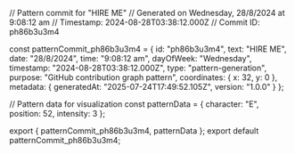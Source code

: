 // Pattern commit for "HIRE ME"
// Generated on Wednesday, 28/8/2024 at 9:08:12 am
// Timestamp: 2024-08-28T03:38:12.000Z
// Commit ID: ph86b3u3m4

const patternCommit_ph86b3u3m4 = {
  id: "ph86b3u3m4",
  text: "HIRE ME",
  date: "28/8/2024",
  time: "9:08:12 am",
  dayOfWeek: "Wednesday",
  timestamp: "2024-08-28T03:38:12.000Z",
  type: "pattern-generation",
  purpose: "GitHub contribution graph pattern",
  coordinates: {
    x: 32,
    y: 0
  },
  metadata: {
    generatedAt: "2025-07-24T17:49:52.105Z",
    version: "1.0.0"
  }
};

// Pattern data for visualization
const patternData = {
  character: "E",
  position: 52,
  intensity: 3
};

export { patternCommit_ph86b3u3m4, patternData };
export default patternCommit_ph86b3u3m4;
